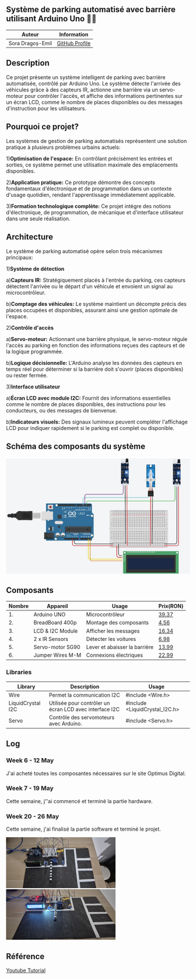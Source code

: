 <h2>Système de parking automatisé avec barrière utilisant Arduino Uno 🚗🚧</h2>

| Auteur              | Information         |
|---------------------|---------------------|
| Sora Dragoș-Emil | [GitHub Profile](https://github.com/sora-dragos-emil) |


## Description

Ce projet présente un système intelligent de parking avec barrière automatisée, contrôlé par Arduino Uno.
Le système détecte l'arrivée des véhicules grâce à des capteurs IR, actionne une barrière via un servo-moteur pour contrôler l'accès, et affiche des informations pertinentes sur un écran LCD, comme le nombre de places disponibles ou des messages d'instruction pour les utilisateurs.

## Pourquoi ce projet?

Les systèmes de gestion de parking automatisés représentent une solution pratique à plusieurs problèmes urbains actuels:

1)<b>Optimisation de l'espace:</b> En contrôlant précisément les entrées et sorties, ce système permet une utilisation maximale des emplacements disponibles.

2)<b>Application pratique:</b> Ce prototype démontre des concepts fondamentaux d'électronique et de programmation dans un contexte d'usage quotidien, rendant l'apprentissage immédiatement applicable.

3)<b>Formation technologique complète:</b> Ce projet intègre des notions d'électronique, de programmation, de mécanique et d'interface utilisateur dans une seule réalisation.

## Architecture

Le système de parking automatisé opère selon trois mécanismes principaux:

1)<b>Système de détection</b>

a)<b>Capteurs IR:</b> Stratégiquement placés à l'entrée du parking, ces capteurs détectent l'arrivée ou le départ d'un véhicule et envoient un signal au microcontrôleur.

b)<b>Comptage des véhicules:</b> Le système maintient un décompte précis des places occupées et disponibles, assurant ainsi une gestion optimale de l'espace.

2)<b>Contrôle d'accès</b>

a)<b>Servo-moteur:</b> Actionnant une barrière physique, le servo-moteur régule l'accès au parking en fonction des informations reçues des capteurs et de la logique programmée.

b)<b>Logique décisionnelle:</b> L'Arduino analyse les données des capteurs en temps réel pour déterminer si la barrière doit s'ouvrir (places disponibles) ou rester fermée.

3)<b>Interface utilisateur</b>

a)<b>Écran LCD avec module I2C:</b> Fournit des informations essentielles comme le nombre de places disponibles, des instructions pour les conducteurs, ou des messages de bienvenue.

b)<b>Indicateurs visuels:</b> Des signaux lumineux peuvent compléter l'affichage LCD pour indiquer rapidement si le parking est complet ou disponible.

## Schéma des composants du système

![Schéma fonctionnel](./CircuitD.png)


## Composants

| Nombre | Appareil        | Usage                        |  Prix(RON) 
|--------|-----------------|------------------------------|------------------------------------------------------------------------------------------------------------------|
|   1.   | Arduino UNO     | Microcontrôleur              | [39.37](https://www.optimusdigital.ro/en/avr-boards/2563-development-board-compatible-with-arduino-uno-atmega328p-i-ch340-with-50-cm-cable.html)                                                                                                                                               |
|   2.   | BreadBoard 400p | Montage des composants       | [4.56](https://www.optimusdigital.ro/en/breadboards/44-400p-hq-breadboard.html)                                  |
|   3.   | LCD & I2C Module| Afficher les messages        | [16.34](https://www.optimusdigital.ro/en/lcds/2894-1602-lcd-with-i2c-interface-and-blue-backlight.html)          |
|   4.   | 2 x IR Sensors  | Détecter les voitures        | [6.98](https://www.optimusdigital.ro/en/optical-sensors/4514-infrared-obstacle-sensor.html)                      |
|   5.   | Servo-motor SG90| Lever et abaisser la barrière| [13.99](https://www.optimusdigital.ro/en/servomotors/26-sg90-micro-servo-motor.html)                             |
|   6.   | Jumper Wires M-M| Connexions électriques       | [22.99](https://www.optimusdigital.ro/en/wires-with-connectors/12475-male-to-male-jumper-wires-40-pin-40cm.html) |


### Libraries

| Library | Description | Usage |
|---------|-------------|-------|
| Wire | Permet la communication I2C | #include <Wire.h> |
| LiquidCrystal I2C | Utilisée pour contrôler un écran LCD avec interface I2C | #include <LiquidCrystal_I2C.h> |
| Servo | Contrôle des servomoteurs avec Arduino. | #include <Servo.h> |

## Log

### Week 6 - 12 May
J'ai acheté toutes les composantes nécessaires sur le site Optimus Digital.

### Week 7 - 19 May
Cette semaine, j''ai commencé et terminé la partie hardware.
### Week 20 - 26 May
Cette semaine, j'ai finalisé la partie software et terminé le projet.

<img src="Hardware.jpeg" width="300" /> 

<img src="Software.jpeg" width="300" /> 

## Référence
[Youtube Tutorial](https://www.youtube.com/watch?v=P64CoHCSD6w&ab_channel=SimpleCircuits)
